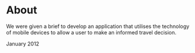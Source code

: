 # About

We were given a brief to develop an application that utilises the technology of mobile devices to allow a user to make an informed travel decision.

January 2012
